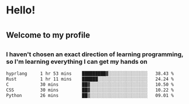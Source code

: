
<h1>Hello!<h1>
<h2>Welcome to my profile<h2>
<h3>I haven't chosen an exact direction of learning programming, so I'm learning everything I can get my hands on</h3>

<!--START_SECTION:waka-->

```txt
hyprlang     1 hr 53 mins    █████████▓░░░░░░░░░░░░░░░   38.43 %
Rust         1 hr 11 mins    ██████░░░░░░░░░░░░░░░░░░░   24.24 %
C            30 mins         ██▓░░░░░░░░░░░░░░░░░░░░░░   10.50 %
CSS          30 mins         ██▓░░░░░░░░░░░░░░░░░░░░░░   10.22 %
Python       26 mins         ██▒░░░░░░░░░░░░░░░░░░░░░░   09.01 %
```

<!--END_SECTION:waka-->

